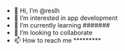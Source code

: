 - 👋 Hi, I’m @reslh
- 👀 I’m interested in app development
- 🌱 I’m currently learning #######
- 💞️ I’m looking to collaborate 
- 📫 How to reach me *********

<!---
reslh/reslh is a ✨ special ✨ repository because its `README.md` (this file) appears on your GitHub profile.
You can click the Preview link to take a look at your changes.
--->
